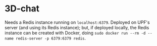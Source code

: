 # 3D-chat
 
Needs a Redis instance running on `localhost:6379`. Deployed on UPF's server (and using its Redis instance); but, if deployed locally, the Redis instance can be created with Docker, doing `sudo docker run --rm -d --name redis-server -p 6379:6379 redis`.
